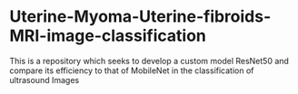 # Uterine-Myoma-Uterine-fibroids-MRI-image-classification
This is a repository which seeks to develop a custom model ResNet50 and compare its efficiency to that of MobileNet in the classification of ultrasound Images
